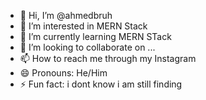 - 👋 Hi, I’m @ahmedbruh
- 👀 I’m interested in MERN Stack
- 🌱 I’m currently learning MERN STack
- 💞️ I’m looking to collaborate on ...
- 📫 How to reach me through my Instagram
- 😄 Pronouns: He/Him
- ⚡ Fun fact: i dont know i am still finding

<!---
ahmedbruh/ahmedbruh is a ✨ special ✨ repository because its `README.md` (this file) appears on your GitHub profile.
You can click the Preview link to take a look at your changes.
--->
